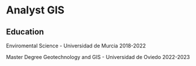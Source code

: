 # Analyst GIS

## Education
Enviromental Science - Universidad de Murcia 2018-2022

Master Degree Geotechnology and GIS - Universidad de Oviedo 2022-2023

